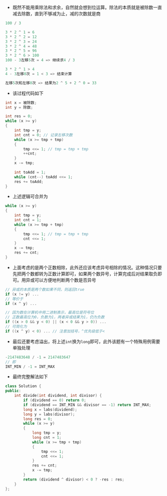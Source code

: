 * 既然不能用乘除法和求余，自然就会想到位运算。除法的本质就是被除数一直减去除数，直到不够减为止，减的次数就是商
```cpp
100 / 3

3 * 2 ^ 1 = 6
3 * 2 ^ 2 = 12
3 * 2 ^ 3 = 24
3 * 2 ^ 4 = 48
3 * 2 ^ 5 = 96
3 * 2 ^ 6 > 100
100 - 3左移5次 = 4 => 继续求4 / 3

3 * 2 ^ 1 > 4
4 - 3左移0次 = 1 < 3 => 结束计算

左移5次和左移0次 => 结果为2 ^ 5 + 2 ^ 0 = 33
```
* 该过程代码如下
```cpp
int x = 被除数;
int y = 除数;

int res = 0;
while (x >= y)
{
    int tmp = y;
    int cnt = 0; // 记录左移次数
    while (x >= tmp + tmp)
    {
        tmp <<= 1; // tmp = tmp + tmp
        ++cnt;
    }
    x -= tmp;
    
    int toAdd = 1;
    while (cnt--) toAdd <<= 1;
    res += toAdd;
}
```
* 上述逻辑可合并为
```cpp
while (x >= y)
{
    int tmp = y;
    int cnt = 1;
    while (x >= tmp + tmp)
    {
        tmp <<= 1; // tmp = tmp + tmp
        cnt <<= 1;
    }
    x -= tmp;
    res += cnt;
}
```
* 上面考虑的是两个正数相除，此外还应该考虑异号相除的情况。这种情况只要先把两个数都转为正数计算即可，如果两个数异号，计算完成后对结果取负即可。用异或可以方便地判断两个数是否异号
```cpp
// 异或的本质是两个数如果不同，则返回true
if (x != y) ...
// 等价于
if (x ^ y) ...

// 因为数在计算机中用二进制表示，最高位是符号位
// 正数最高位为0，负数为1，两者异或结果为1，仍为负数
if ((x > 0 && y < 0) || (x < 0 && y > 0)) ...
// 可简化为
if ((x ^ y) < 0) ... // 注意加括号，^优先级低于<
```
* 最后还要考虑溢出，将上述`int`换为`long`即可，此外该题有一个特殊用例需要单独处理
```cpp
-2147483648 / -1 = 2147483647
// 即
INT_MIN / -1 = INT_MAX
```
* 最终完整解法如下
```cpp
class Solution {
public:
    int divide(int dividend, int divisor) {
        if (dividend == 0) return 0;
        if (dividend == INT_MIN && divisor == -1) return INT_MAX;
        long x = labs(dividend);
        long y = labs(divisor);
        long res = 0;
        while (x >= y)
        {
            long tmp = y;
            long cnt = 1;
            while (x >= tmp + tmp)
            {
                tmp <<= 1;
                cnt <<= 1;
            }
            res += cnt;
            x -= tmp;
        }
        return (dividend ^ divisor) < 0 ? -res : res;
    }
};
```